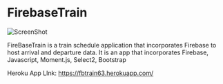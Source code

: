 # FirebaseTrain

![ScreenShot](http://robbee.io/wp-content/uploads/2017/06/firebase-train.gif)

FireBaseTrain is a train schedule application that incorporates Firebase to host arrival and departure data. It is an app 
that incorporates Firebase, Javascript, Moment.js, Select2, Bootstrap

Heroku App LInk: https://fbtrain63.herokuapp.com/
